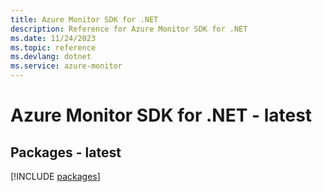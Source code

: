 ```yaml
---
title: Azure Monitor SDK for .NET
description: Reference for Azure Monitor SDK for .NET
ms.date: 11/24/2023
ms.topic: reference
ms.devlang: dotnet
ms.service: azure-monitor
---
```

# Azure Monitor SDK for .NET - latest
## Packages - latest
[!INCLUDE [packages](monitor-index.md)]